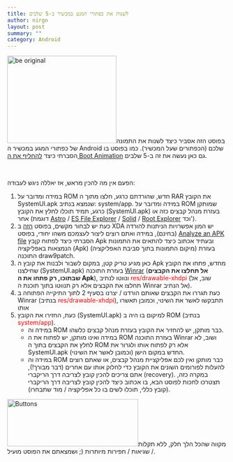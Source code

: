```yaml
---
title: לשנות את כפתורי המגע במכשיר ב-5 שלבים
author: nirgn
layout: post
summary: ""
category: Android
---
```

[<img class="alignleft wp-image-947" src="http://www.lifelongstudent.net/wp-content/uploads/2012/11/beOriginal.jpg" alt="be original" width="250" height="200" srcset="http://www.lifelongstudent.net/wp-content/uploads/2012/11/beOriginal.jpg 640w, http://www.lifelongstudent.net/wp-content/uploads/2012/11/beOriginal-300x240.jpg 300w" sizes="(max-width: 250px) 100vw, 250px" />](http://www.lifelongstudent.net/wp-content/uploads/2012/11/beOriginal.jpg)בפוסט הזה אסביר כיצד לשנות את התמונה של כפתורי המגע במכשיר ה Android שלכם (הכפתורים שעל המכשיר). כמו בפוסט בו הסברתי כיצד <a title="ליצור Boot animation ב-5 שלבים" href="http://www.lifelongstudent.net/2012/04/%d7%9c%d7%99%d7%a6%d7%95%d7%a8-boot-animation-%d7%91-5-%d7%a9%d7%9c%d7%91%d7%99%d7%9d/" target="_blank">להחליף את ה Boot Animation</a> גם כאן נעשה את זה ב-5 שלבים.

<!--more-->

&nbsp;

הפעם אין מה להכין מראש, אז יאללה ניגש לעבודה:

  1. במידה ומדובר על ROM חדש, שהורדתם כרגע, חלצו מתוך ה RAR את הקובץ SystemUI.apk שנמצא בנתיב: system/app. במידה ומדובר על ROM שמותקן כרגע, תמיד תוכלו לחלץ את הקובץ (SystemUI.apk) בעזרת מנהל קבצים כזה או אחר (דוגמת <a href="https://play.google.com/store/apps/details?id=com.metago.astro&hl=en" target="_blank">Astro</a> / <a href="https://play.google.com/store/apps/details?id=com.estrongs.android.pop" target="_blank">ES File Explorer</a> / <a href="https://play.google.com/store/apps/details?id=pl.solidexplorer" target="_blank">Solid</a> / <a href="https://play.google.com/store/apps/details?id=com.speedsoftware.explorer&hl=en" target="_blank">Root Explorer</a> וכד').
  2. כעת יש לבחור מקשים, בפוסט <a href="http://forum.xda-developers.com/galaxy-nexus/themes-apps/softkeys-softkey-collection-t1413582" target="_blank">הזה</a> ב XDA יש המון אפשרויות הניתנות להורדה (בחינם), במידה ואתם רוצים ליצור לעצמכם משהו יחודי, בפוסט <a title="Analyze an Apk file" href="http://www.lifelongstudent.net/2012/06/848/" target="_blank">Analyze an APK file</a> הסברתי כיצד לפתוח קןבץ Apk ובעתיד אכתוב כיצד להתאים את התמונות הנמצאות באפליקציה (Apk) (מיקום התמונות בתוך סביבת האפליקציה) בעזרת התוכנה draw9patch.
  3. כאן מגיע טריק קטן, במקום לשבור ולבנות את קובץ ה Apk מחדש, פתחו את הקובץ שחילצנו (SystemUI.apk) בעזרת התוכנה <a href="http://www.rarlab.com/download.htm" target="_blank">Winrar</a> (**אל תחלצו את הקבצים שבתוכו, רק פתחו את ה Apk**), ונווטו לנתיב <span style="color: #ff0000;">res/drawable-xhdpi</span> (שוב, אל תחלצו את הקבצים אלא רק תנווטו בתוך תוכנת ה Winrar אל הנתיב).
  4. כעת תגררו את הקבצים שאותם הורדנו / יצרנו בסעיף 2 לתוך התיקייה הפתוחה ב Winrar (בנתיב <span style="color: #ff0000;">res/drawable-xhdpi</span>), תתבקשו לאשר את השינוי, וכמובן תאשרו אותו
  5. כעת, החזירו את הקובץ (SystemUI.apk) למיקום בו היה ב ROM (בנתיב <span style="color: #ff0000;">system/app</span>).
      * במידה וה ROM כבר מותקן, יש להחזיר את הקובץ בעזרת מנהל קבצים כלשהו.
      * במידה ואינו מותקן, יש לפתוח את ה ROM בעזרת התוכנה Winrar ושוב, לא לחלץ את הקבצים בתוך ה ROM אלא רק לפתוח אותו ולגרור את SystemUI.apk החדש במקום הישן (וכמובן לאשר את השינוי).
      * במידה וה ROM כבר מותקן ואין לכם אפליקציית מנהל קבצים, או שאתם רוצים להעלות לפורומים השונים את הקובץ כדי לחלוק אותו עם אחרים (דבר מבורך!), אתם צריכים להכין קובץ לצריבה דרך הריקברי (recovery). במקרה כזה, תצטרכו לחכות לפוסט הבא, בו אכתוב כיצד להכין קובץ לצריבה דרך הריקברי (קובץ כללי, תוכלו לשים בו כל אפליקציה / מוד שתבחרו).

<img class="alignleft wp-image-948" src="http://www.lifelongstudent.net/wp-content/uploads/2012/11/Buttons.png" alt="Buttons" width="300" height="108" srcset="http://www.lifelongstudent.net/wp-content/uploads/2012/11/Buttons.png 640w, http://www.lifelongstudent.net/wp-content/uploads/2012/11/Buttons-300x107.png 300w" sizes="(max-width: 300px) 100vw, 300px" />מקווה שהכל הלך חלק, ללא תקלות / שגיאות / חפירות מיותרות (; ושמצאתם את הפוסט מועיל.

